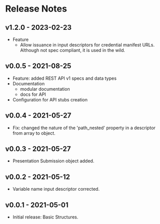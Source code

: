 # Release Notes

## v1.2.0 - 2023-02-23
- Feature
  - Allow issuance in input descriptors for credential manifest URLs. Although not spec compliant, it is used in the wild.

## v0.0.5 - 2021-08-25
- Feature: added REST API v1 specs and data types
- Documentation 
  - modular documentation
  - docs for API
- Configuration for API stubs creation

## v0.0.4 - 2021-05-27
- Fix: changed the nature of the 'path_nested' property in a descriptor from array to object.

## v0.0.3 - 2021-05-27
- Presentation Submission object added.

## v0.0.2 - 2021-05-12
- Variable name input descriptor corrected.

## v0.0.1 - 2021-05-01
- Initial release: Basic Structures.
